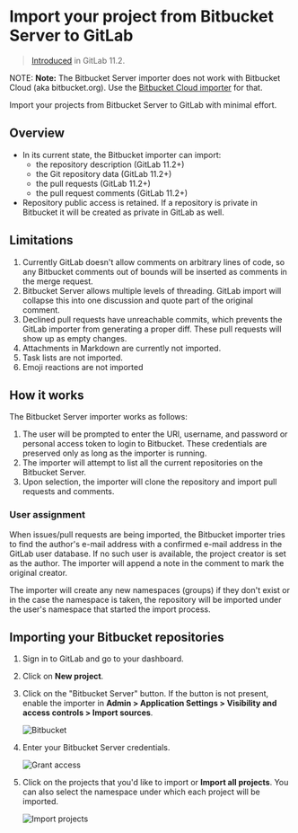# Import your project from Bitbucket Server to GitLab

> [Introduced](https://gitlab.com/gitlab-org/gitlab-ce/merge_requests/20164)
in GitLab 11.2.

NOTE: **Note:**
The Bitbucket Server importer does not work with Bitbucket Cloud (aka bitbucket.org).
Use the [Bitbucket Cloud importer](bitbucket.md) for that.

Import your projects from Bitbucket Server to GitLab with minimal effort.

## Overview

- In its current state, the Bitbucket importer can import:
  - the repository description (GitLab 11.2+)
  - the Git repository data (GitLab 11.2+)
  - the pull requests (GitLab 11.2+)
  - the pull request comments (GitLab 11.2+)
- Repository public access is retained. If a repository is private in Bitbucket
  it will be created as private in GitLab as well.

## Limitations

1. Currently GitLab doesn't allow comments on arbitrary lines of code, so any
   Bitbucket comments out of bounds will be inserted as comments in the merge
   request.
1. Bitbucket Server allows multiple levels of threading. GitLab
   import will collapse this into one discussion and quote part of the original
   comment.
1. Declined pull requests have unreachable commits, which prevents the GitLab
   importer from generating a proper diff. These pull requests will show up as
   empty changes.
1. Attachments in Markdown are currently not imported.
1. Task lists are not imported.
1. Emoji reactions are not imported

## How it works

The Bitbucket Server importer works as follows:

1. The user will be prompted to enter the URl, username, and password or personal access token to login to Bitbucket.
   These credentials are preserved only as long as the importer is running.
1. The importer will attempt to list all the current repositories on the Bitbucket Server.
1. Upon selection, the importer will clone the repository and import pull requests and comments.

### User assignment

When issues/pull requests are being imported, the Bitbucket importer tries to
find the author's e-mail address with a confirmed e-mail address in the GitLab
user database.  If no such user is available, the project creator is set as
the author. The importer will append a note in the comment to mark the original
creator.

The importer will create any new namespaces (groups) if they don't exist or in
the case the namespace is taken, the repository will be imported under the user's
namespace that started the import process.

## Importing your Bitbucket repositories

1. Sign in to GitLab and go to your dashboard.
1. Click on **New project**.
1. Click on the "Bitbucket Server" button. If the button is not present, enable the importer in
    **Admin > Application Settings > Visibility and access controls > Import sources**.

    ![Bitbucket](img/import_projects_from_new_project_page.png)

1. Enter your Bitbucket Server credentials.

    ![Grant access](img/bitbucket_server_import_credentials.png)

1. Click on the projects that you'd like to import or **Import all projects**.
   You can also select the namespace under which each project will be
   imported.

    ![Import projects](img/bitbucket_server_import_select_project.png)
